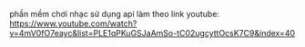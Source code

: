 phần mềm chơi nhạc sử dụng api
làm theo link youtube: https://www.youtube.com/watch?v=4mV0fO7eayc&list=PLE1qPKuGSJaAmSo-tC02ugcyttOcsK7C9&index=40